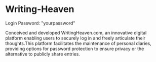 # Writing-Heaven
Login Password:  "yourpassword"       

Conceived and developed WritingHeaven.com, an innovative digital platform enabling users to securely log in and freely articulate their thoughts.This platform facilitates the maintenance of personal diaries, providing options for password protection to ensure privacy or the alternative to publicly share entries.

